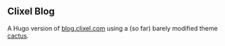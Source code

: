 ## Clixel Blog

A Hugo version of [blog.clixel.com](https://blog.clixel.com) using a (so far) barely modified theme [cactus](https://github.com/monkeyWzr/hugo-theme-cactus).

